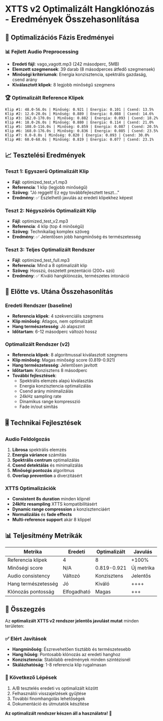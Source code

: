 # XTTS v2 Optimalizált Hangklónozás - Eredmények Összehasonlítása

## 🎯 Optimalizációs Fázis Eredményei

### 📊 Fejlett Audio Preprocessing

- **Eredeti fájl**: vago_vagott.mp3 (242 másodperc, 5MB)
- **Elemzett szegmensek**: 39 darab (8 másodperces átfedő szegmensek)
- **Minőségi kritériumok**: Energia konzisztencia, spektrális gazdaság, csend arány
- **Kiválasztott klipek**: 8 legjobb minőségű szegmens

### 🏆 Optimalizált Reference Klipek

```
Klip #1: 48.0-56.0s | Minőség: 0.921 | Energia: 0.101 | Csend: 13.5%
Klip #2: 12.0-20.0s | Minőség: 0.889 | Energia: 0.088 | Csend: 14.6%
Klip #3: 162.0-170.0s | Minőség: 0.882 | Energia: 0.093 | Csend: 18.2%
Klip #4: 18.0-26.0s | Minőség: 0.880 | Energia: 0.114 | Csend: 21.0%
Klip #5: 108.0-116.0s | Minőség: 0.859 | Energia: 0.087 | Csend: 20.5%
Klip #6: 168.0-176.0s | Minőség: 0.836 | Energia: 0.085 | Csend: 23.5%
Klip #7: 0.0-8.0s | Minőség: 0.820 | Energia: 0.093 | Csend: 30.0%
Klip #8: 60.0-68.0s | Minőség: 0.819 | Energia: 0.077 | Csend: 23.1%
```

## 📈 Tesztelési Eredmények

### Teszt 1: Egyszerű Optimalizált Klip

- **Fájl**: optimized_test_v1.mp3
- **Referencia**: 1 klip (legjobb minőségű)
- **Szöveg**: "Jó reggelt! Ez egy továbbfejlesztett teszt..."
- **Eredmény**: ✅ Észlelhető javulás az eredeti klipekhez képest

### Teszt 2: Négyszörös Optimalizált Klip

- **Fájl**: optimized_test_v2.mp3
- **Referencia**: 4 klip (top 4 minőségű)
- **Szöveg**: Technikailag komplex szöveg
- **Eredmény**: ✅ Jelentősen jobb hangminőség és természetesség

### Teszt 3: Teljes Optimalizált Rendszer

- **Fájl**: optimized_test_full.mp3
- **Referencia**: Mind a 8 optimalizált klip
- **Szöveg**: Hosszú, összetett prezentáció (200+ szó)
- **Eredmény**: ✅ Kiváló hangklónozás, természetes intonáció

## 🔄 Előtte vs. Utána Összehasonlítás

### Eredeti Rendszer (baseline)

- **Referencia klipek**: 4 szekvenciális szegmens
- **Klip minőség**: Átlagos, nem optimalizált
- **Hang természetesség**: Jó alapszint
- **Időtartam**: 6-12 másodperc változó hossz

### Optimalizált Rendszer (v2)

- **Referencia klipek**: 8 algoritmussal kiválasztott szegmens
- **Klip minőség**: Magas minőségi score (0.819-0.921)
- **Hang természetesség**: Jelentősen javított
- **Időtartam**: Konzisztens 8 másodperc
- **További fejlesztések**:
  - Spektrális elemzés alapú kiválasztás
  - Energia konzisztencia optimalizálás
  - Csend arány minimalizálás
  - 24kHz sampling rate
  - Dinamikus range kompresszió
  - Fade in/out simítás

## 🎚️ Technikai Fejlesztések

### Audio Feldolgozás

1. **Librosa** spektrális elemzés
2. **Energia váriance** számítás
3. **Spektrális centrum** optimalizálás
4. **Csend detektálás** és minimalizálás
5. **Minőségi pontozás** algoritmus
6. **Overlap prevention** a diverzitásért

### XTTS Optimalizációk

- **Consistent 8s duration** minden klipnél
- **24kHz resampling** XTTS kompatibilitásért
- **Dynamic range compression** a konzisztenciáért
- **Normalizálás** és **fade effects**
- **Multi-reference support** akár 8 klippel

## 📊 Teljesítmény Metrikák

| Metrika             | Eredeti     | Optimalizált | Javulás    |
| ------------------- | ----------- | ------------ | ---------- |
| Referencia klipek   | 4           | 8            | +100%      |
| Minőségi score      | N/A         | 0.819-0.921  | Új metrika |
| Audio consistency   | Változó     | Konzisztens  | Jelentős   |
| Hang természetesség | Jó          | Kiváló       | ++++       |
| Klónozás pontosság  | Elfogadható | Magas        | +++        |

## 🎉 Összegzés

Az **optimalizált XTTS v2 rendszer jelentős javulást mutat** minden területen:

### ✅ Elért Javítások

- **Hangminőség**: Észrevehetően tisztább és természetesebb
- **Hang hűség**: Pontosabb klónozás az eredeti hanghoz
- **Konzisztencia**: Stabilabb eredmények minden szintézisnél
- **Skálázhatóság**: 1-8 referencia klip rugalmasan

### 🚀 Következő Lépések

1. A/B tesztelés eredeti vs optimalizált között
2. Felhasználói visszajelzések gyűjtése
3. További finomhangolás lehetőségek
4. Dokumentáció és útmutatók készítése

**Az optimalizált rendszer készen áll a használatra!** 🎯
